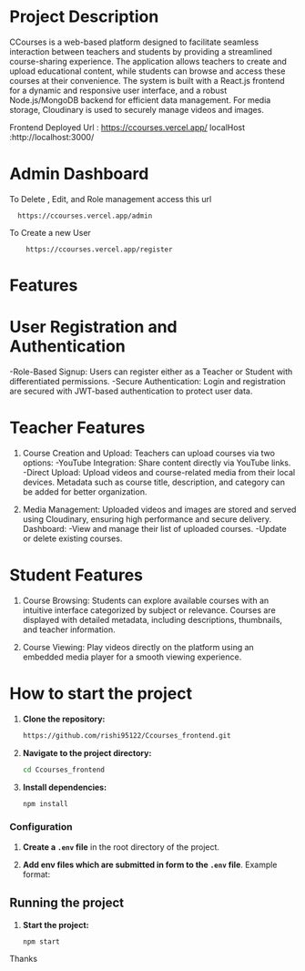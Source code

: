 # Project Description
  CCourses is a web-based platform designed to facilitate seamless interaction between teachers and students by providing a streamlined course-sharing experience. The application allows teachers to create and upload educational content, while students can browse and access these courses at their convenience. The system is built with a React.js frontend for a dynamic and responsive user interface, and a robust Node.js/MongoDB
  backend for efficient data management. For media storage, Cloudinary is used to securely manage videos and images.

  Frontend Deployed Url : https://ccourses.vercel.app/
  localHost             :http://localhost:3000/
  
# Admin Dashboard

  To Delete , Edit, and Role management access this url

      https://ccourses.vercel.app/admin
       
  To Create a new User

        https://ccourses.vercel.app/register
        
# Features
  # User Registration and Authentication
  -Role-Based Signup: Users can register either as a Teacher or Student with differentiated permissions.
  -Secure Authentication: Login and registration are secured with JWT-based authentication to protect user data.
  
  # Teacher Features
  1. Course Creation and Upload:
      Teachers can upload courses via two options:
          -YouTube Integration: Share content directly via YouTube links.
          -Direct Upload: Upload videos and course-related media from their local devices.
      Metadata such as course title, description, and category can be added for better organization.
  
  2. Media Management:
      Uploaded videos and images are stored and served using Cloudinary, ensuring high performance and secure delivery.
      Dashboard:
      -View and manage their list of uploaded courses.
      -Update or delete existing courses.
      
# Student Features
1. Course Browsing:
    Students can explore available courses with an intuitive interface categorized by subject or relevance.
    Courses are displayed with detailed metadata, including descriptions, thumbnails, and teacher information.
    
2. Course Viewing:
    Play videos directly on the platform using an embedded media player for a smooth viewing experience.

    
# How to start the project

1. **Clone the repository:**

    ```bash
    https://github.com/rishi95122/Ccourses_frontend.git
    ```
    
2. **Navigate to the project directory:**

    ```bash
    cd Ccourses_frontend
    ```
    
3. **Install dependencies:**

    ```bash
    npm install
    ```

### Configuration

1. **Create a `.env` file** in the root directory of the project.

2. **Add env files which are submitted in form to the `.env` file**. Example format:

## Running the project

1. **Start the project:**

    ```bash
    npm start
    ```

Thanks
